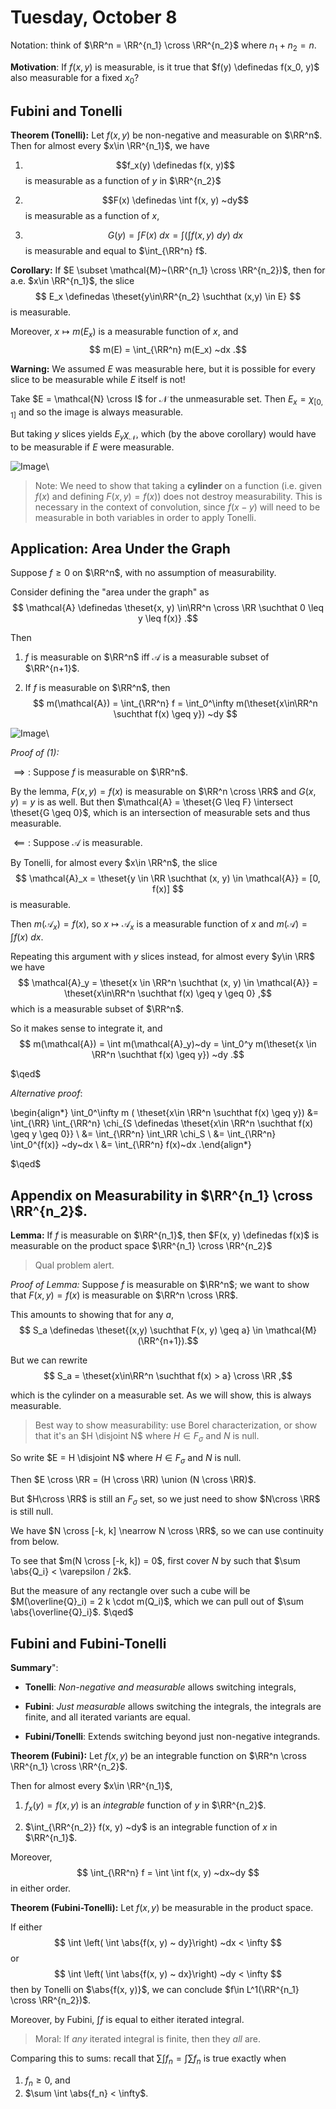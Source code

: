 # Tuesday, October 8

Notation: think of $\RR^n = \RR^{n_1} \cross \RR^{n_2}$ where $n_1 + n_2 = n$.

**Motivation**: 
If $f(x,y)$ is measurable, is it true that $f(y) \definedas f(x_0, y)$ also measurable for a fixed $x_0$?

## Fubini and Tonelli

**Theorem (Tonelli):**
Let $f(x, y)$ be non-negative and measurable on $\RR^n$.
Then for almost every $x\in \RR^{n_1}$, we have

1. $$f_x(y) \definedas f(x, y)$$ is measurable as a function of $y$ in $\RR^{n_2}$

2. $$F(x) \definedas \int f(x, y) ~dy$$ is measurable as a function of $x$,

3. $$G(y) = \int F(x) ~dx = \int \left( \int f(x, y) ~dy\right) ~dx$$ is measurable and equal to $\int_{\RR^n} f$.

**Corollary:**
If $E \subset \mathcal{M}~(\RR^{n_1} \cross \RR^{n_2})$, then for a.e. $x\in \RR^{n_1}$, the slice 
$$
E_x \definedas \theset{y\in\RR^{n_2} \suchthat (x,y) \in E}
$$
is measurable.

Moreover, $x \mapsto m(E_x)$ is a measurable function of $x$, and 
$$
m(E) = \int_{\RR^n} m(E_x) ~dx
.$$

**Warning:** 
We assumed $E$ was measurable here, but it is possible for every slice to be measurable while $E$ itself is not!

Take $E = \mathcal{N} \cross I$ for $\mathcal{N}$ the unmeasurable set. 
Then $E_x = \chi_{[0, 1]}$ and so the image is always measurable.

But taking $y$ slices yields $E_y \chi_{\mathcal{N}}$, which (by the above corollary) would have to be measurable if $E$ were measurable.

![Image](figures/2019-10-08-11:35.png)\

> Note: We need to show that taking a **cylinder** on a function (i.e. given $f(x)$ and defining $F(x, y) = f(x)$) does not destroy measurability. 
This is necessary in the context of convolution, since $f(x - y)$ will need to be measurable in both variables in order to apply Tonelli.

## Application: Area Under the Graph

Suppose $f \geq 0$ on $\RR^n$, with no assumption of measurability.

Consider defining the "area under the graph" as 
$$
\mathcal{A} \definedas \theset{x, y) \in\RR^n \cross \RR \suchthat 0 \leq y \leq f(x)}
.$$

Then

1. $f$ is measurable on $\RR^n$ iff $\mathcal{A}$ is a measurable subset of $\RR^{n+1}$.

2. If $f$ is measurable on $\RR^n$, then 
$$
m(\mathcal{A}) = \int_{\RR^n} f = \int_0^\infty m(\theset{x\in\RR^n \suchthat f(x) \geq y}) ~dy
$$

![Image](figures/2019-10-08-11:33.png)\

*Proof of (1):*

$\implies:$ Suppose $f$ is measurable on $\RR^n$.

By the lemma, $F(x, y) = f(x)$ is measurable on $\RR^n \cross \RR$ and $G(x, y) = y$ is as well.
But then $\mathcal{A} = \theset{G \leq F} \intersect \theset{G \geq 0}$, which is an intersection of measurable sets and thus measurable.


$\impliedby:$ 
Suppose $\mathcal{A}$ is measurable.

By Tonelli, for almost every $x\in \RR^n$, the slice 
$$
\mathcal{A}_x = \theset{y \in \RR \suchthat (x, y) \in \mathcal{A}} = [0, f(x)]
$$
is measurable.

Then $m(\mathcal{A}_x) = f(x)$, so $x\mapsto \mathcal{A}_x$ is a measurable function of $x$ and $m(\mathcal{A})  = \int f(x) ~dx$.

Repeating this argument with $y$ slices instead, for almost every $y\in \RR$ we have 
$$
\mathcal{A}_y = \theset{x \in \RR^n \suchthat (x, y) \in \mathcal{A}} = \theset{x\in\RR^n \suchthat f(x) \geq y \geq 0}
,$$ 
which is a measurable subset of $\RR^n$.

So it makes sense to integrate it, and 
$$
m(\mathcal{A}) 
= \int m(\mathcal{A}_y)~dy 
= \int_0^y m(\theset{x \in \RR^n \suchthat f(x) \geq y}) ~dy
.$$

$\qed$

*Alternative proof*:

\begin{align*}
\int_0^\infty m ( \theset{x\in \RR^n \suchthat f(x) \geq y}) 
&= \int_{\RR} \int_{\RR^n} \chi_{S \definedas \theset{x\in \RR^n \suchthat f(x) \geq y \geq 0}} \\
&= \int_{\RR^n} \int_\RR \chi_S \\
&= \int_{\RR^n} \int_0^{f(x)} ~dy~dx \\
&= \int_{\RR^n} f(x)~dx
.\end{align*}

$\qed$

## Appendix on Measurability in $\RR^{n_1} \cross \RR^{n_2}$.

**Lemma:**
If $f$ is measurable on $\RR^{n_1}$, then $F(x, y) \definedas f(x)$ is measurable on the product space $\RR^{n_1} \cross \RR^{n_2}$

> Qual problem alert.

*Proof of Lemma:*
Suppose $f$ is measurable on $\RR^n$; we want to show that $F(x, y) = f(x)$ is measurable on $\RR^n \cross \RR$.

This amounts to showing that for any $a$, 
$$
S_a \definedas \theset{(x,y) \suchthat F(x, y) \geq a} \in \mathcal{M}(\RR^{n+1}).$$

But we can rewrite 
$$
S_a = \theset{x\in\RR^n \suchthat f(x) > a} \cross \RR
,$$ 

which is the cylinder on a measurable set. 
As we will show, this is always measurable.

> Best way to show measurability: use Borel characterization, or show that it's an $H \disjoint N$ where $H \in F_\sigma$ and $N$ is null.

So write $E = H \disjoint N$ where $H\in F_\sigma$ and $N$ is null.

Then $E \cross \RR = (H \cross \RR) \union (N \cross \RR)$.

But $H\cross \RR$ is still an $F_\sigma$ set, so we just need to show $N\cross \RR$ is still null.

We have $N \cross [-k, k] \nearrow N \cross \RR$, so we can use continuity from below.

To see that $m(N \cross [-k, k]) = 0$, first cover $N$ by such that $\sum \abs{Q_i} < \varepsilon / 2k$.

But the measure of any rectangle over such a cube will be $M(\overline{Q}_i) = 2 k \cdot m(Q_i)$, which we can pull out of $\sum \abs{\overline{Q}_i}$.
$\qed$

## Fubini and Fubini-Tonelli

**Summary**":

- **Tonelli**: *Non-negative and measurable* allows switching integrals, 

- **Fubini**: *Just measurable* allows switching the integrals, the integrals are finite, and all iterated variants are equal. 

- **Fubini/Tonelli**: Extends switching beyond just non-negative integrands.
  

**Theorem (Fubini):**
Let $f(x, y)$ be an integrable function on $\RR^n \cross \RR^{n_1} \cross \RR^{n_2}$.

Then for almost every $x\in \RR^{n_1}$,

1. $f_x(y) = f(x, y)$ is an *integrable* function of $y$ in $\RR^{n_2}$.

2. $\int_{\RR^{n_2}} f(x, y) ~dy$ is an integrable function of $x$ in $\RR^{n_1}$.

Moreover, 
$$
\int_{\RR^n} f = \int \int f(x, y) ~dx~dy
$$ 
in either order.

**Theorem (Fubini-Tonelli):**
Let $f(x, y)$ be measurable in the product space.

If either 
$$
\int \left( \int \abs{f(x, y) ~ dy}\right) ~dx < \infty
$$
or
$$
\int \left( \int \abs{f(x, y) ~ dx}\right) ~dy < \infty
$$
then by Tonelli on $\abs{f(x, y)}$, we can conclude $f\in L^1(\RR^{n_1} \cross \RR^{n_2})$.

Moreover, by Fubini, $\int f$ is equal to either iterated integral.

> Moral: If *any* iterated integral is finite, then they *all* are.


Comparing this to sums: recall that $\sum \int f_n = \int \sum f_n$ is true exactly when

1. $f_n \geq 0$, and
2. $\sum \int \abs{f_n} < \infty$.
